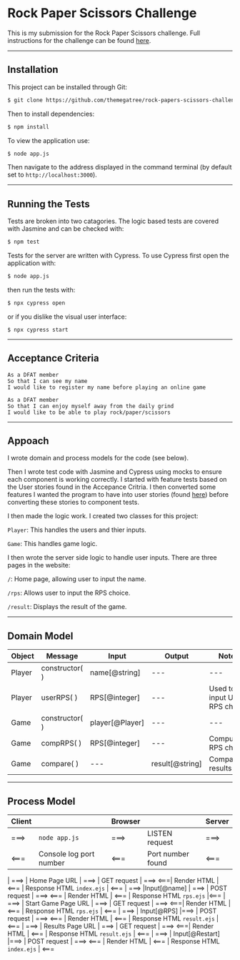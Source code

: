 # Rock Paper Scissors Challenge

This is my submission for the Rock Paper Scissors challenge. Full instructions for the challenge can be found [here](./instructions.md).

---
## Installation
This project can be installed through Git:

```bash
$ git clone https://github.com/themegatree/rock-papers-scissors-challenge
```

Then to install dependencies:

```bash
$ npm install
```

To view the application use:
```bash
$ node app.js
```

Then navigate to the address displayed in the command terminal (by default set to `http://localhost:3000`).

---
## Running the Tests

Tests are broken into two catagories. The logic based tests are covered with Jasmine and can be checked with:

```bash
$ npm test
```
Tests for the server are written with Cypress. To use Cypress first open the application with:

```bash
$ node app.js
```

then run the tests with:

```bash
$ npx cypress open
```
or if you dislike the visual user interface:
```
$ npx cypress start
```

---
## Acceptance Criteria

```
As a DFAT member
So that I can see my name
I would like to register my name before playing an online game

As a DFAT member
So that I can enjoy myself away from the daily grind
I would like to be able to play rock/paper/scissors
```
---
## Appoach

I wrote domain and process models for the code (see below). 

Then I wrote test code with Jasmine and Cypress using mocks to ensure each component is working correctly. I started with feature tests based on the User stories found in the Accepance Critria. I then converted some features I wanted the program to have into user stories (found [here](./user-stories.md)) before converting these stories to component tests.

I then made the logic work. I created two classes for this project:

`Player`: This handles the users and thier inputs.

`Game`: This handles game logic.

I then wrote the server side logic to handle user inputs. There are three pages in the website: 

`/`: Home page, allowing user to input the name.

`/rps`: Allows user to input the RPS choice.

`/result`: Displays the result of the game.

---
## Domain Model
Object | Message | Input | Output | Notes
---|---|---|--- | ----
Player | constructor( ) | name[@string] | --- | ---
Player | userRPS( ) |  RPS[@integer] | --- | Used to input User RPS choice 
Game | constructor( ) | player[@Player] | --- | ---
Game | compRPS( ) | RPS[@integer] | --- | Computer's RPS choice
Game | compare( ) | --- | result[@string] | Compares results

---
## Process Model
Client | | Browser | | Server
---| --- |--- |--- | ---
===> | `node app.js` | ===> | LISTEN request | ===>
<===| Console log port number | <=== | Port number found | <===
|
===> | Home Page URL | ===> | GET request | ===>
<===| Render HTML | <=== | Response HTML `index.ejs` | <===
|
===> |Input[@name] | ===> | POST request | ===>
 <=== | Render HTML | <=== | Response HTML `rps.ejs` |<===
|
===> | Start Game Page URL | ===> | GET request | ===>
<===| Render HTML | <=== | Response HTML `rps.ejs` | <===
 |
===> | Input[@RPS] |===> | POST request | ===>
<=== | Render HTML | <=== | Response HTML `result.ejs` | <===
|
===> | Results Page URL | ===> | GET request | ===>
<===| Render HTML | <=== | Response HTML `result.ejs` | <===
 |
===> | Input[@Restart] |===> | POST request | ===>
<=== | Render HTML | <=== | Response HTML `index.ejs` | <===